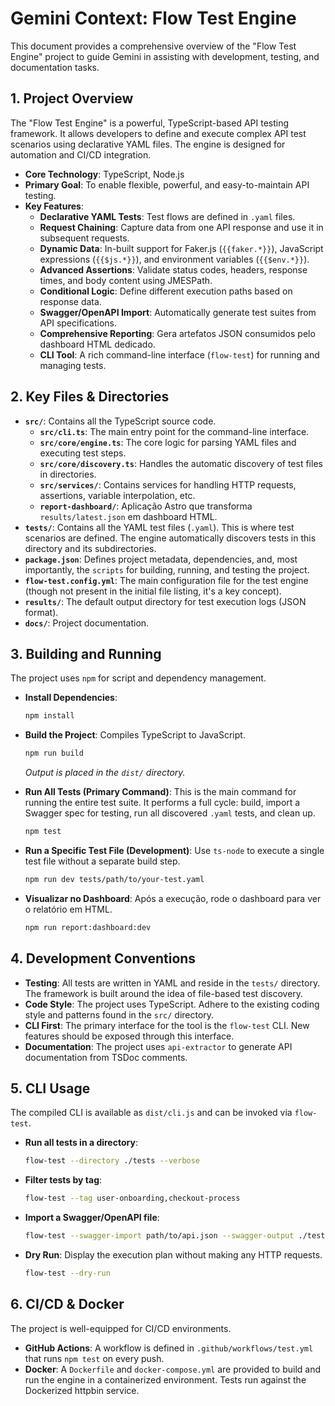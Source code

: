 # Gemini Context: Flow Test Engine

This document provides a comprehensive overview of the "Flow Test Engine" project to guide Gemini in assisting with development, testing, and documentation tasks.

## 1. Project Overview

The "Flow Test Engine" is a powerful, TypeScript-based API testing framework. It allows developers to define and execute complex API test scenarios using declarative YAML files. The engine is designed for automation and CI/CD integration.

- **Core Technology**: TypeScript, Node.js
- **Primary Goal**: To enable flexible, powerful, and easy-to-maintain API testing.
- **Key Features**:
    - **Declarative YAML Tests**: Test flows are defined in `.yaml` files.
    - **Request Chaining**: Capture data from one API response and use it in subsequent requests.
    - **Dynamic Data**: In-built support for Faker.js (`{{faker.*}}`), JavaScript expressions (`{{$js.*}}`), and environment variables (`{{$env.*}}`).
    - **Advanced Assertions**: Validate status codes, headers, response times, and body content using JMESPath.
    - **Conditional Logic**: Define different execution paths based on response data.
    - **Swagger/OpenAPI Import**: Automatically generate test suites from API specifications.
    - **Comprehensive Reporting**: Gera artefatos JSON consumidos pelo dashboard HTML dedicado.
    - **CLI Tool**: A rich command-line interface (`flow-test`) for running and managing tests.

## 2. Key Files & Directories

- **`src/`**: Contains all the TypeScript source code.
    - **`src/cli.ts`**: The main entry point for the command-line interface.
    - **`src/core/engine.ts`**: The core logic for parsing YAML files and executing test steps.
    - **`src/core/discovery.ts`**: Handles the automatic discovery of test files in directories.
    - **`src/services/`**: Contains services for handling HTTP requests, assertions, variable interpolation, etc.
    - **`report-dashboard/`**: Aplicação Astro que transforma `results/latest.json` em dashboard HTML.
- **`tests/`**: Contains all the YAML test files (`.yaml`). This is where test scenarios are defined. The engine automatically discovers tests in this directory and its subdirectories.
- **`package.json`**: Defines project metadata, dependencies, and, most importantly, the `scripts` for building, running, and testing the project.
- **`flow-test.config.yml`**: The main configuration file for the test engine (though not present in the initial file listing, it's a key concept).
- **`results/`**: The default output directory for test execution logs (JSON format).
- **`docs/`**: Project documentation.

## 3. Building and Running

The project uses `npm` for script and dependency management.

- **Install Dependencies**:
  ```bash
  npm install
  ```

- **Build the Project**: Compiles TypeScript to JavaScript.
  ```bash
  npm run build
  ```
  *Output is placed in the `dist/` directory.*

- **Run All Tests (Primary Command)**: This is the main command for running the entire test suite. It performs a full cycle: build, import a Swagger spec for testing, run all discovered `.yaml` tests, and clean up.
  ```bash
  npm test
  ```

- **Run a Specific Test File (Development)**: Use `ts-node` to execute a single test file without a separate build step.
  ```bash
  npm run dev tests/path/to/your-test.yaml
  ```

- **Visualizar no Dashboard**: Após a execução, rode o dashboard para ver o relatório em HTML.
  ```bash
  npm run report:dashboard:dev
  ```

## 4. Development Conventions

- **Testing**: All tests are written in YAML and reside in the `tests/` directory. The framework is built around the idea of file-based test discovery.
- **Code Style**: The project uses TypeScript. Adhere to the existing coding style and patterns found in the `src/` directory.
- **CLI First**: The primary interface for the tool is the `flow-test` CLI. New features should be exposed through this interface.
- **Documentation**: The project uses `api-extractor` to generate API documentation from TSDoc comments.

## 5. CLI Usage

The compiled CLI is available as `dist/cli.js` and can be invoked via `flow-test`.

- **Run all tests in a directory**:
  ```bash
  flow-test --directory ./tests --verbose
  ```

- **Filter tests by tag**:
  ```bash
  flow-test --tag user-onboarding,checkout-process
  ```

- **Import a Swagger/OpenAPI file**:
  ```bash
  flow-test --swagger-import path/to/api.json --swagger-output ./tests/imported
  ```

- **Dry Run**: Display the execution plan without making any HTTP requests.
  ```bash
  flow-test --dry-run
  ```

## 6. CI/CD & Docker

The project is well-equipped for CI/CD environments.
- **GitHub Actions**: A workflow is defined in `.github/workflows/test.yml` that runs `npm test` on every push.
- **Docker**: A `Dockerfile` and `docker-compose.yml` are provided to build and run the engine in a containerized environment. Tests run against the Dockerized httpbin service.

